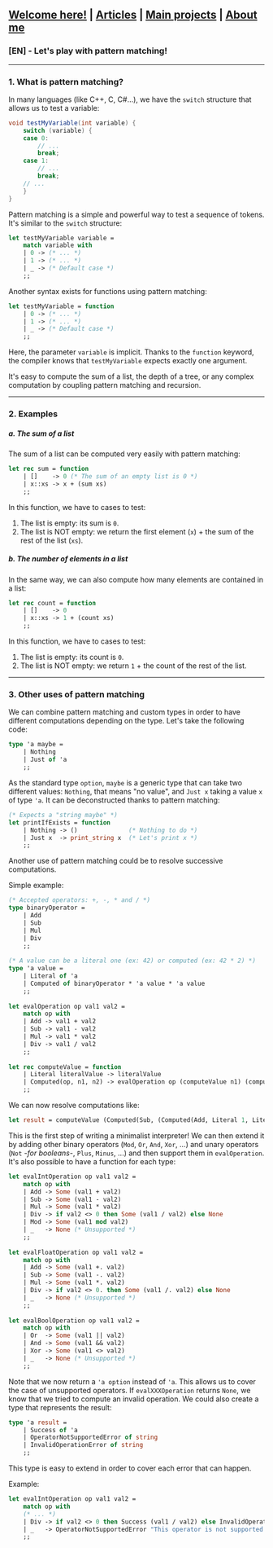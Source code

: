 ## [Welcome here!](https://vpenando.github.io) | [Articles](https://vpenando.github.io/articles.html) | [Main projects](https://vpenando.github.io/projects.html) | [About me](https://vpenando.github.io/about.html)

### [EN] - Let's play with pattern matching!

---

### 1. What is pattern matching?
In many languages (like C++, C, C#...), we have the `switch` structure that allows us to test a variable:
```cs
void testMyVariable(int variable) {
    switch (variable) {
    case 0:
        // ...
        break;
    case 1:
        // ...
        break;
    // ...
    }
}
```

Pattern matching is a simple and powerful way to test a sequence of tokens. It's similar to the `switch` structure:
```ml
let testMyVariable variable =
    match variable with
    | 0 -> (* ... *)
    | 1 -> (* ... *)
    | _ -> (* Default case *)
    ;;
```
Another syntax exists for functions using pattern matching:
```ml
let testMyVariable = function
    | 0 -> (* ... *)
    | 1 -> (* ... *)
    | _ -> (* Default case *)
    ;;
```
Here, the parameter `variable` is implicit. Thanks to the `function` keyword, the compiler knows that `testMyVariable` expects exactly one argument.

It's easy to compute the sum of a list, the depth of a tree, or any complex computation by coupling pattern matching and recursion.

---

### 2. Examples
##### a. The sum of a list
The sum of a list can be computed very easily with pattern matching:
```ml
let rec sum = function
    | []    -> 0 (* The sum of an empty list is 0 *)
    | x::xs -> x + (sum xs)
    ;;
```
In this function, we have to cases to test:
1. The list is empty: its sum is `0`.
2. The list is NOT empty: we return the first element (`x`) + the sum of the rest of the list (`xs`).

##### b. The number of elements in a list
In the same way, we can also compute how many elements are contained in a list:
```ml
let rec count = function
    | []    -> 0
    | x::xs -> 1 + (count xs)
    ;;
```
In this function, we have to cases to test:
1. The list is empty: its count is `0`.
2. The list is NOT empty: we return `1` + the count of the rest of the list.

---

### 3. Other uses of pattern matching
We can combine pattern matching and custom types in order to have different computations depending on the type.
Let's take the following code:
```ml
type 'a maybe =
    | Nothing
    | Just of 'a
    ;;
```
As the standard type `option`, `maybe` is a generic type that can take two different values: `Nothing`, that means "no value", and `Just x` taking a value `x` of type `'a`. It can be deconstructed thanks to pattern matching:
```ml
(* Expects a "string maybe" *)
let printIfExists = function
    | Nothing -> ()              (* Nothing to do *)
    | Just x  -> print_string x  (* Let's print x *)
    ;;
```
Another use of pattern matching could be to resolve successive computations.

Simple example:
```ml
(* Accepted operators: +, -, * and / *)
type binaryOperator =
    | Add
    | Sub
    | Mul
    | Div
    ;;
  
(* A value can be a literal one (ex: 42) or computed (ex: 42 * 2) *)
type 'a value =
    | Literal of 'a
    | Computed of binaryOperator * 'a value * 'a value
    ;;
  
let evalOperation op val1 val2 =
    match op with
    | Add -> val1 + val2
    | Sub -> val1 - val2
    | Mul -> val1 * val2
    | Div -> val1 / val2
    ;;
  
let rec computeValue = function
    | Literal literalValue -> literalValue
    | Computed(op, n1, n2) -> evalOperation op (computeValue n1) (computeValue n2)
    ;;
```
We can now resolve computations like:
```ml
let result = computeValue (Computed(Sub, (Computed(Add, Literal 1, Literal 2)), Literal 2));;
```
This is the first step of writing a minimalist interpreter! We can then extend it by adding other binary operators (`Mod`, `Or`, `And`, `Xor`, ...) and unary operators (`Not` *-for booleans-*, `Plus`, `Minus`, ...) and then support them in `evalOperation`. It's also possible to have a function for each type:
```ml
let evalIntOperation op val1 val2 =
    match op with
    | Add -> Some (val1 + val2)
    | Sub -> Some (val1 - val2)
    | Mul -> Some (val1 * val2)
    | Div -> if val2 <> 0 then Some (val1 / val2) else None
    | Mod -> Some (val1 mod val2)
    | _   -> None (* Unsupported *)
    ;;
  
let evalFloatOperation op val1 val2 =
    match op with
    | Add -> Some (val1 +. val2)
    | Sub -> Some (val1 -. val2)
    | Mul -> Some (val1 *. val2)
    | Div -> if val2 <> 0. then Some (val1 /. val2) else None
    | _   -> None (* Unsupported *)
    ;;
  
let evalBoolOperation op val1 val2 =
    match op with
    | Or  -> Some (val1 || val2)
    | And -> Some (val1 && val2)
    | Xor -> Some (val1 <> val2)
    | _   -> None (* Unsupported *)
    ;;
```
Note that we now return a `'a option` instead of `'a`. This allows us to cover the case of unsupported operators. If `evalXXXOperation` returns `None`, we know that we tried to compute an invalid operation. We could also create a type that represents the result:
```ml
type 'a result =
    | Success of 'a
    | OperatorNotSupportedError of string
    | InvalidOperationError of string
    ;;
```
This type is easy to extend in order to cover each error that can happen.

Example:
```ml
let evalIntOperation op val1 val2 =
    match op with
    (* ... *)
    | Div -> if val2 <> 0 then Success (val1 / val2) else InvalidOperationError "Dividing by zero"
    | _   -> OperatorNotSupportedError "This operator is not supported for type 'int'"
    ;;

